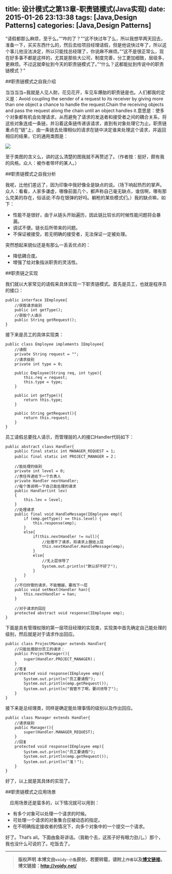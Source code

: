 title: 设计模式之第13章-职责链模式(Java实现)
date: 2015-01-26 23:13:38
tags: [Java,Design Patterns]
categories: [Java,Design Patterns]
---

“请假都那么麻烦，至于么。”“咋的了？”“这不快过年了么，所以我想早两天回去，准备一下，买买东西什么的，然后去给项目经理请假，但是他说快过年了，所以这个事儿他没法决定，所以只能找总经理了，你说麻不麻烦。”“这不是很正常么，现在好多事不都是这样的，尤其是那些大公司，制度完善，分工更加细致，层级多，更麻烦。不过这就牵扯到今天的职责链模式了。”“什么？这都能扯到传说中的职责链模式？”

##职责链模式之自我介绍

当当当当~我就是人见人耐，花见花开，车见车爆胎的职责链是也。人们都我的定义是：Avoid coupling the sender of a request to its receiver by giving more than one object a chance to handle the request.Chain the receiving objects and pass the request along the chain until an object handles it.意思是：使多个对象都有机会处理请求，从而避免了请求的发送者和接受者之间的耦合关系，将这些对象连成一条链，并沿着这条链传递该请求，直到有对象处理它为止。职责链重点在“链”上，由一条链去处理相似的请求在链中决定谁来处理这个请求，并返回相应的结果，它的通用类图是： 

![](http://images.cnitblog.com/blog/666211/201501/250957102975177.png)

至于类图的含义么，讲的这么清楚的图我就不再赘述了。（作者按：挺好，颇有我的风格。众人：被作者带坏的某人。）

##职责链模式之自我分析

我呢，比他们差远了，因为印象中我好像全是缺点的说。（场下响起热烈的掌声。众人：看看，人家多谦虚，哪像前面几个，都声称自己毫无缺点，谁信啊，哪有那么完美的存在，俗话说:不存在银弹的好吗。躺枪的某些模式们。）我的缺点嘛，如下：

* 性能不是很好，由于从链头开始遍历，因此链比较长的时候性能问题将会暴漏。
* 调试不便。链长后所带来的问题。
* 不保证被接受。若无明确的接受者，无法保证一定被处理。

突然想起来貌似还是有那么一丢丢优点的：

* 降低耦合度。
* 增强了给对象指派职责的灵活性。

##职责链之实现

我们就以大家常见的请假来具体实现一下职责链模式。首先是员工，也就是程序员的接口：

	public interface IEmployee{
	    //获取请求级别
	    public int getType();
	    //获取个人请示
	    public String getRequest();
	}

接下来是员工的具体实现类：

	public class Employee implements IEmployee{
	    //请假
	    private String request = "";
	    //请求级别
	    private int type = 0;
	
	    public Employee(String req, int type){
	        this.req = request;
	        this.type = type;
	    }
	
	    public int getType(){
	        return this.type;
	    }
	
	    public String getRequest(){
	        return this.request;
	    }
	}

员工请假总要找人请示，而管理层的人的接口Handler代码如下：

	public abstract class Handler{
	    public final static int MANAGER_REQUEST = 1;
	    public final static int PROJECT_MANAGER = 2；
	
	    //能处理的级别
	    private int level = 0;
	    //责任传递给下一个负责人
	    private Handler nextHandler;
	    //每个类说明一下自己能处理的请求
	    public Handler(int lev)
	    {
	        this.lev = level;
	    }
	    //处理请求
	    public final void HandleMessage(IEmployee emp){
	        if (emp.getType() == this.level) {
	            this.response(emp);
	        }
	        else{
	            if(this.nextHandler != null){
	                //处理不了请求，将请求上报给上层
	                this.nextHandler.HandleMessage(emp);
	            }
	            else{
	                //无上层领导了
	                System.out.println("默认好不好了");
	            }
	        }
	    }
	    //不归你管的请求，不能僭越，要找下一层
	    public void setNext(Handler han){
	        this.nextHandler = han;
	    }
	
	    //对于请求的回应
	    protected abstract void response(IEmployee emp);
	}

下面是具有管理权限的第一层项目经理的实现类，实现类中首先确定自己能处理的级别，然后就是对于请求作出回应。

	public class ProjectManager extends Handler{
	    //只能处理部分员工的请求：
	    public ProjectManager(){
	        super(Handler.PROJECT_MANAGER)；
	    }
	    //答复
	    protected void response(IEmployee emp){
	        System.out.println("员工要请假");
	        System.out.println(emp.getRequest());
	        System.out.println("我管不了啊，要问领导了");
	    }
	}

接下来是总经理类，同样是确定能处理事情的级别以及作出回应。

	public class Manager extends Handler{
	    //请求级别
	    public Manager(){
	        super(Handler.MANAGER_REQUEST);
	    }
	    //回复
	    protected void response(IEmployee emp){
	        System.out.println("员工要请假");
	        System.out.println(emp.getRequest());
	        System.out.println("准！");
	    }
	}

好了，以上就是其具体的实现了。

##职责链模式之应用场景

　应用场景还是蛮多的，以下情况就可以用到：

* 有多个对象可以处理一个请求的时候。
* 可处理一个请求的对象集合应被动态的指定。
* 在不明确指定接收者的情况下，向多个对象中的一个提交一个请求。

好了。That‘s all。下面由鱼哥讲话。（我勒个去，这孩子好有眼力劲儿。）那个，我也没什么可说的了。吃饭去了。

---
> **版权声明**
> **本博文由`voidy-小鱼`原创，若要转载，请附上`作者`以及[博文链接](http://voidy.net)。**
> **博文链接：<http://voidy.net/>**